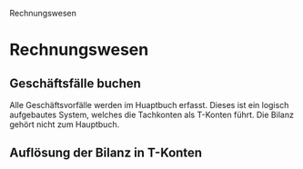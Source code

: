 Rechnungswesen

# Rechnungswesen

## Geschäftsfälle buchen

Alle Geschäftsvorfälle werden im Huaptbuch erfasst. Dieses ist ein logisch aufgebautes System, welches die Tachkonten als T-Konten führt. Die Bilanz gehört nicht zum Hauptbuch.

## Auflösung der Bilanz in T-Konten

